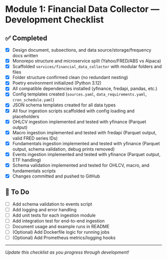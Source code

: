 # Module 1: Financial Data Collector — Development Checklist

## ✅ Completed
- [x] Design document, subsections, and data source/storage/frequency docs written
- [x] Monorepo structure and microservice split (Yahoo/FRED/ABS vs Alpaca)
- [x] Scaffolded `services/financial_data_collector` with modular folders and files
- [x] Folder structure confirmed clean (no redundant nesting)
- [x] Poetry environment initialized (Python 3.12)
- [x] All compatible dependencies installed (yfinance, fredapi, pandas, etc.)
- [x] Config templates created (`sources.yaml`, `data_requirements.yaml`, `cron_schedule.yaml`)
- [x] JSON schema templates created for all data types
- [x] All four ingestion scripts scaffolded with config loading and placeholders
- [x] OHLCV ingestion implemented and tested with yfinance (Parquet output)
- [x] Macro ingestion implemented and tested with fredapi (Parquet output, valid FRED series IDs)
- [x] Fundamentals ingestion implemented and tested with yfinance (Parquet output, schema validation, debug prints removed)
- [x] Events ingestion implemented and tested with yfinance (Parquet output, ETF handling)
- [x] Schema validation implemented and tested for OHLCV, macro, and fundamentals scripts
- [x] Changes committed and pushed to GitHub

## 🚧 To Do
- [ ] Add schema validation to events script
- [ ] Add logging and error handling
- [ ] Add unit tests for each ingestion module
- [ ] Add integration test for end-to-end ingestion
- [ ] Document usage and example runs in README
- [ ] (Optional) Add Dockerfile logic for running jobs
- [ ] (Optional) Add Prometheus metrics/logging hooks

---

*Update this checklist as you progress through development!* 